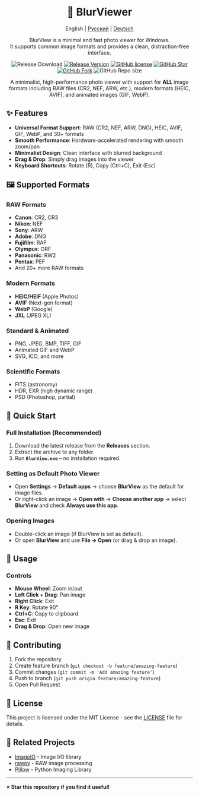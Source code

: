 <h1 align="center"> 📸 BlurViewer</h1>
<div align="center">

English | [Русский](./README.ru.md) | [Deutsch](./README.de.md)

BlurView is a minimal and fast photo viewer for Windows.  
It supports common image formats and provides a clean, distraction-free interface.  



![Release Download](https://img.shields.io/github/downloads/amtiYo/BlurViewer/total?style=flat-square)
[![Release Version](https://img.shields.io/github/v/release/amtiYo/BlurViewer?style=flat-square)](https://github.com/megatocha/steamDB-AppID-Copier/releases/latest)
[![GitHub license](https://img.shields.io/github/license/amtiYo/BlurViewer?style=flat-square)](LICENSE)
[![GitHub Star](https://img.shields.io/github/stars/amtiYo/BlurViewer?style=flat-square)](https://github.com/megatocha/steamDB-AppID-Copier/stargazers)
[![GitHub Fork](https://img.shields.io/github/forks/amtiYo/BlurViewer?style=flat-square)](https://github.com/megatocha/steamDB-AppID-Copier/network/members)
![GitHub Repo size](https://img.shields.io/github/repo-size/amtiYo/BlurViewer?style=flat-square&color=3cb371)

A minimalist, high-performance photo viewer with support for **ALL** image formats including RAW files (CR2, NEF, ARW, etc.), modern formats (HEIC, AVIF), and animated images (GIF, WebP).
</div>

## ✨ Features

- **Universal Format Support**: RAW (CR2, NEF, ARW, DNG), HEIC, AVIF, GIF, WebP, and 30+ formats
- **Smooth Performance**: Hardware-accelerated rendering with smooth zoom/pan
- **Minimalist Design**: Clean interface with blurred background
- **Drag & Drop**: Simply drag images into the viewer
- **Keyboard Shortcuts**: Rotate (R), Copy (Ctrl+C), Exit (Esc)

## 🖼️ Supported Formats

### RAW Formats
- **Canon**: CR2, CR3
- **Nikon**: NEF  
- **Sony**: ARW
- **Adobe**: DNG
- **Fujifilm**: RAF
- **Olympus**: ORF
- **Panasonic**: RW2
- **Pentax**: PEF
- And 20+ more RAW formats

### Modern Formats
- **HEIC/HEIF** (Apple Photos)
- **AVIF** (Next-gen format)
- **WebP** (Google)
- **JXL** (JPEG XL)

### Standard & Animated
- PNG, JPEG, BMP, TIFF, GIF
- Animated GIF and WebP
- SVG, ICO, and more

### Scientific Formats
- FITS (astronomy)
- HDR, EXR (high dynamic range)
- PSD (Photoshop, partial)

## 🚀 Quick Start

### Full Installation (Recommended)
1. Download the latest release from the **Releases** section.  
2. Extract the archive to any folder.  
3. Run **`BlurView.exe`** – no installation required.  

### Setting as Default Photo Viewer
- Open **Settings** → **Default apps** → choose **BlurView** as the default for image files.  
- Or right-click an image → **Open with** → **Choose another app** → select **BlurView** and check **Always use this app**.  

### Opening Images
- Double-click an image (if BlurView is set as default).  
- Or open **BlurView** and use **File → Open** (or drag & drop an image).  

## 📖 Usage

### Controls
- **Mouse Wheel**: Zoom in/out
- **Left Click + Drag**: Pan image
- **Right Click**: Exit
- **R Key**: Rotate 90°
- **Ctrl+C**: Copy to clipboard
- **Esc**: Exit
- **Drag & Drop**: Open new image

## 🤝 Contributing

1. Fork the repository
2. Create feature branch (`git checkout -b feature/amazing-feature`)
3. Commit changes (`git commit -m 'Add amazing feature'`)
4. Push to branch (`git push origin feature/amazing-feature`)
5. Open Pull Request

## 📝 License

This project is licensed under the MIT License - see the [LICENSE](LICENSE) file for details.

## 🔗 Related Projects

- [ImageIO](https://imageio.github.io/) - Image I/O library
- [rawpy](https://github.com/letmaik/rawpy) - RAW image processing
- [Pillow](https://pillow.readthedocs.io/) - Python Imaging Library

---

**⭐ Star this repository if you find it useful!**
